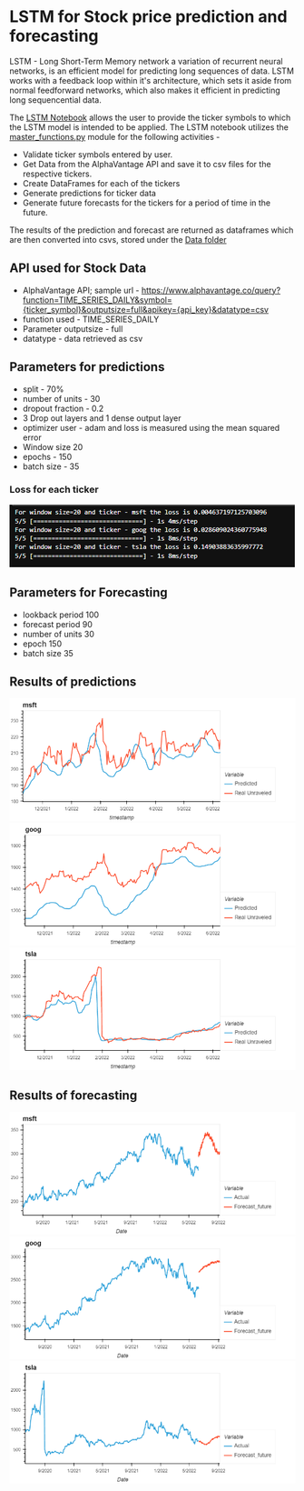# LSTM for Stock price prediction and forecasting

LSTM - Long Short-Term Memory network a variation of recurrent neural networks, is an efficient model for predicting long sequences of data. LSTM works with a feedback loop within it's architecture, which sets it aside from normal feedforward networks, which also makes it efficient in predicting long sequencential data.


The [LSTM Notebook](LSTM.ipynb) allows the user to provide the ticker symbols to which the LSTM model is intended to be applied. The LSTM notebook utilizes the [master_functions.py](master_functions.py) module for the following activities - 

 - Validate ticker symbols entered by user.
 - Get Data from the AlphaVantage API and save it to csv files for the respective tickers.
 - Create DataFrames for each of the tickers 
 - Generate predictions for ticker data
 - Generate future forecasts for the tickers for a period of time in the future.

The results of the prediction and forecast are returned as dataframes which are then converted into csvs, stored under the [Data folder](Data)

## API used for Stock Data

 - AlphaVantage API; sample url - https://www.alphavantage.co/query?function=TIME_SERIES_DAILY&symbol={ticker_symbol}&outputsize=full&apikey={api_key}&datatype=csv
 - function used - TIME_SERIES_DAILY
 - Parameter outputsize - full
 - datatype - data retrieved as csv

## Parameters for predictions

 - split - 70%
 - number of units - 30
 - dropout fraction - 0.2
 - 3 Drop out layers and 1 dense output layer
 - optimizer user - adam and loss is measured using the mean squared error
 - Window size 20
 - epochs - 150
 - batch size - 35
 
### Loss for each ticker

![lstm_loss](images/lstm_loss.png)

## Parameters for Forecasting

 - lookback period 100
 - forecast period 90
 - number of units 30
 - epoch 150
 - batch size 35

## Results of predictions

![msft_predicted](images/msft_predicted.png)
![goog_predicted](images/goog_predicted.png) 
![tsla_predicted](images/tsla_predicted.png)

## Results of forecasting

![msft_forecasted](images/msft_forecasted.png)
![goog_forecasted](images/goog_forecasted.png) 
![tsla_forecasted](images/tsla_forecasted.png)





